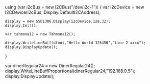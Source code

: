 ﻿using (var i2cBus = new I2CBus("/dev/i2c-1"))
{
    var i2cDevice = new I2CDevice(i2cBus, Display.DefaultI2CAddress);

    display = new SSD1306.Display(i2cDevice,128,32);
    display.Init();

    var tahmona12 = new Tahmona12();

    display.WriteLineBuff(dfont,"Hello World 123456","Line 2 xxxx");
    display.DisplayUpdate();
}


var dinerRegular24 = new DinerRegular24();
display.WriteLineBuffProportional(dinerRegular24,"192.168.0.5");                
display.DisplayUpdate();
